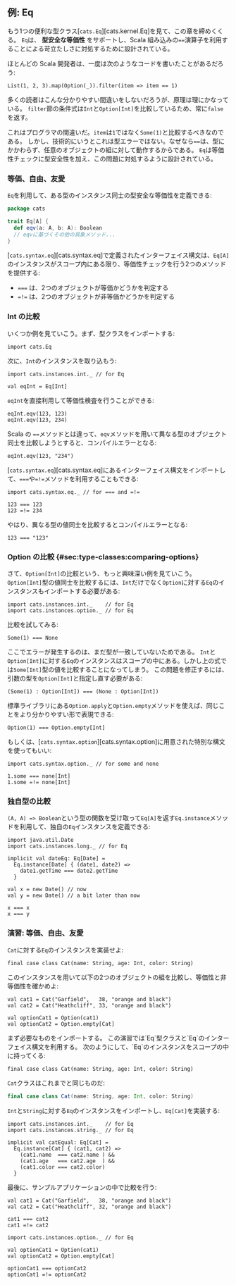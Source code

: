 ## 例: Eq

もう1つの便利な型クラス[`cats.Eq`][cats.kernel.Eq]を見て、この章を締めくくる。
`Eq`は、 **型安全な等価性** をサポートし、Scala 組み込みの`==`演算子を利用することによる苛立たしさに対処するために設計されている。

ほとんどの Scala 開発者は、一度は次のようなコードを書いたことがあるだろう:

```tut:book
List(1, 2, 3).map(Option(_)).filter(item => item == 1)
```

多くの読者はこんな分かりやすい間違いをしないだろうが、原理は理にかなっている。
`filter`節の条件式は`Int`と`Option[Int]`を比較しているため、常に`false`を返す。

これはプログラマの間違いだ。`item`は`1`ではなく`Some(1)`と比較するべきなのである。
しかし、技術的にいうとこれは型エラーではない。なぜなら`==`は、型にかかわらず、任意のオブジェクトの組に対して動作するからである。
`Eq`は等価性チェックに型安全性を加え、この問題に対処するように設計されている。

### 等価、自由、友愛

`Eq`を利用して、ある型のインスタンス同士の型安全な等価性を定義できる:

```scala
package cats

trait Eq[A] {
  def eqv(a: A, b: A): Boolean
  // eqvに基づくその他の具象メソッド...
}
```

[`cats.syntax.eq`][cats.syntax.eq]で定義されたインターフェイス構文は、`Eq[A]`のインスタンスがスコープ内にある限り、等価性チェックを行う2つのメソッドを提供する:

 - `===` は、2つのオブジェクトが等価かどうかを判定する
 - `=!=` は、2つのオブジェクトが非等価かどうかを判定する

### Int の比較

いくつか例を見ていこう。まず、型クラスをインポートする:

```tut:book:silent
import cats.Eq
```

次に、`Int`のインスタンスを取り込もう:

```tut:book:silent
import cats.instances.int._ // for Eq

val eqInt = Eq[Int]
```

`eqInt`を直接利用して等価性検査を行うことができる:

```tut:book
eqInt.eqv(123, 123)
eqInt.eqv(123, 234)
```

Scala の `==`メソッドとは違って、`eqv`メソッドを用いて異なる型のオブジェクト同士を比較しようとすると、コンパイルエラーとなる:

```tut:book:fail
eqInt.eqv(123, "234")
```

[`cats.syntax.eq`][cats.syntax.eq]にあるインターフェイス構文をインポートして、`===`や`=!=`メソッドを利用することもできる:

```tut:book:silent
import cats.syntax.eq._ // for === and =!=
```

```tut:book
123 === 123
123 =!= 234
```

やはり、異なる型の値同士を比較するとコンパイルエラーとなる:

```tut:book:fail
123 === "123"
```

### Option の比較 {#sec:type-classes:comparing-options}

さて、`Option[Int]`の比較という、もっと興味深い例を見ていこう。
`Option[Int]`型の値同士を比較するには、`Int`だけでなく`Option`に対する`Eq`のインスタンスもインポートする必要がある:

```tut:book:silent
import cats.instances.int._    // for Eq
import cats.instances.option._ // for Eq
```

比較を試してみる:

```tut:book:fail
Some(1) === None
```

ここでエラーが発生するのは、まだ型が一致していないためである。
`Int`と`Option[Int]`に対する`Eq`のインスタンスはスコープの中にある。しかし上の式では`Some[Int]`型の値を比較することになってしまう。
この問題を修正するには、引数の型を`Option[Int]`と指定し直す必要がある:

```tut:book
(Some(1) : Option[Int]) === (None : Option[Int])
```

標準ライブラリにある`Option.apply`と`Option.empty`メソッドを使えば、同じことをより分かりやすい形で表現できる:

```tut:book
Option(1) === Option.empty[Int]
```

もしくは、[`cats.syntax.option`][cats.syntax.option]に用意された特別な構文を使ってもいい:

```tut:book:silent
import cats.syntax.option._ // for some and none
```

```tut:book
1.some === none[Int]
1.some =!= none[Int]
```

### 独自型の比較

`(A, A) => Boolean`という型の関数を受け取って`Eq[A]`を返す`Eq.instance`メソッドを利用して、独自の`Eq`インスタンスを定義できる:

```tut:book:silent
import java.util.Date
import cats.instances.long._ // for Eq
```

```tut:book:silent
implicit val dateEq: Eq[Date] =
  Eq.instance[Date] { (date1, date2) =>
    date1.getTime === date2.getTime
  }
```

```tut:book:silent
val x = new Date() // now
val y = new Date() // a bit later than now
```

```tut:book
x === x
x === y
```

### 演習: 等価、自由、友愛

`Cat`に対する`Eq`のインスタンスを実装せよ:

```tut:book:silent
final case class Cat(name: String, age: Int, color: String)
```

このインスタンスを用いて以下の2つのオブジェクトの組を比較し、等価性と非等価性を確かめよ:

```tut:book:silent
val cat1 = Cat("Garfield",   38, "orange and black")
val cat2 = Cat("Heathcliff", 33, "orange and black")

val optionCat1 = Option(cat1)
val optionCat2 = Option.empty[Cat]
```

<div class="solution">
まず必要なものをインポートする。
この演習では`Eq`型クラスと`Eq`のインターフェイス構文を利用する。
次のようにして、`Eq`のインスタンスをスコープの中に持ってくる:

```tut:book:silent
final case class Cat(name: String, age: Int, color: String)
```

`Cat`クラスはこれまでと同じものだ:

```scala
final case class Cat(name: String, age: Int, color: String)
```

`Int`と`String`に対する`Eq`のインスタンスをインポートし、`Eq[Cat]`を実装する:

```tut:book:silent
import cats.instances.int._    // for Eq
import cats.instances.string._ // for Eq

implicit val catEqual: Eq[Cat] =
  Eq.instance[Cat] { (cat1, cat2) =>
    (cat1.name  === cat2.name ) &&
    (cat1.age   === cat2.age  ) &&
    (cat1.color === cat2.color)
  }
```

最後に、サンプルアプリケーションの中で比較を行う:

```tut:book
val cat1 = Cat("Garfield",   38, "orange and black")
val cat2 = Cat("Heathcliff", 32, "orange and black")

cat1 === cat2
cat1 =!= cat2
```

```tut:book:silent
import cats.instances.option._ // for Eq
```

```tut:book
val optionCat1 = Option(cat1)
val optionCat2 = Option.empty[Cat]

optionCat1 === optionCat2
optionCat1 =!= optionCat2
```
</div>
